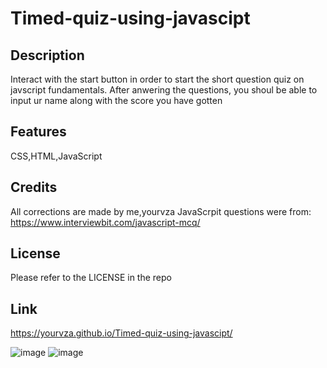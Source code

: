 # Timed-quiz-using-javascipt

## Description
Interact with the start button in order to start the short question quiz on javscript fundamentals. After anwering the questions, you shoul be able to input ur name along with the score you have gotten

## Features
CSS,HTML,JavaScript

## Credits
All corrections are made by me,yourvza
JavaScrpit questions were from: https://www.interviewbit.com/javascript-mcq/

## License 
Please refer to the LICENSE in the repo

## Link
 https://yourvza.github.io/Timed-quiz-using-javascipt/
 
![image](https://github.com/yourvza/Timed-quiz-using-javascipt/assets/155742735/530daa6b-392f-4c1e-9c88-19d6193f4eca)
![image](https://github.com/yourvza/Timed-quiz-using-javascipt/assets/155742735/c944403a-e1e8-4069-9ee8-e21ef3868ed2)





